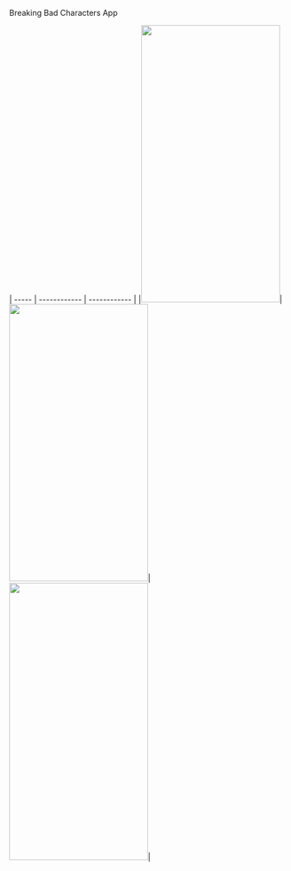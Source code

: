 Breaking Bad Characters App

| ----- | ------------ | ------------ |
|<img src="https://user-images.githubusercontent.com/88515816/173425446-2ce34099-9480-49ff-b420-77d85e1caf3f.jpg" width="250" height="500"/>|<img src="https://user-images.githubusercontent.com/88515816/173425486-ff3fa643-8fdc-4d96-8993-3ca4a33db778.jpg" width="250" height="500"/>|<img src="https://user-images.githubusercontent.com/88515816/173425549-9d9dee69-86a8-4118-8729-eb7d733d3d21.jpg" width="250" height="500"/>|

